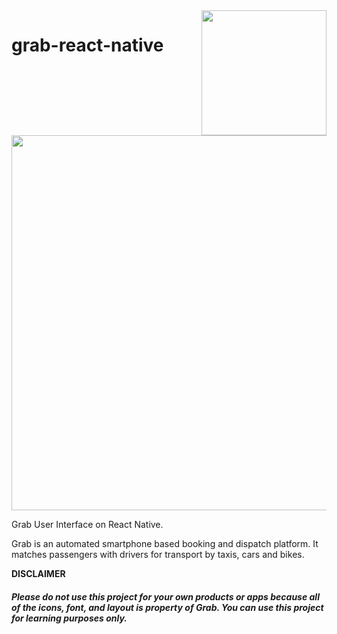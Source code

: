 <img align="right" width="200" src="https://vignette4.wikia.nocookie.net/logopedia/images/d/dd/Grab_logo.png/revision/latest?cb=20160204065717" />

# grab-react-native

<img src="https://i.imgur.com/UMPxAQu.png)" height="600">


Grab User Interface on React Native.

Grab is an automated smartphone based booking and dispatch platform. It matches passengers with drivers for transport by taxis, cars and bikes.



**DISCLAIMER**
##### _Please do not use this project for your own products or apps because all of the icons, font, and layout is property of Grab. You can use this project for learning purposes only._ #####
